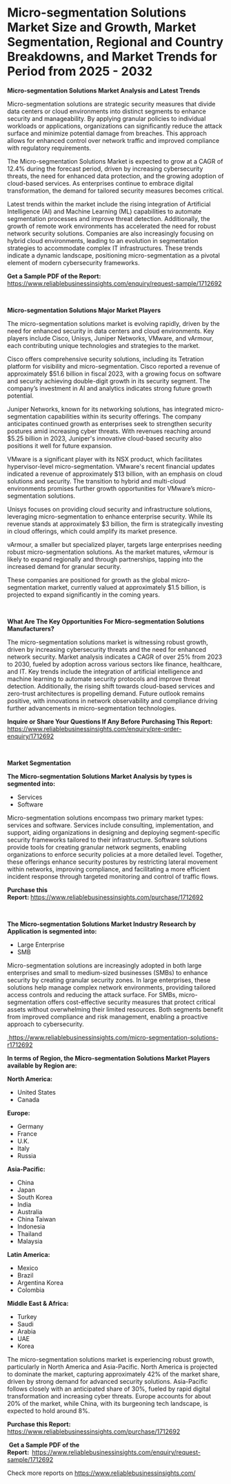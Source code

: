 <p><h1>Micro-segmentation Solutions Market Size and Growth, Market Segmentation, Regional and Country Breakdowns, and Market Trends for Period from 2025 -  2032</h1></p><p><strong>Micro-segmentation Solutions Market Analysis and Latest Trends</strong></p>
<p><p>Micro-segmentation solutions are strategic security measures that divide data centers or cloud environments into distinct segments to enhance security and manageability. By applying granular policies to individual workloads or applications, organizations can significantly reduce the attack surface and minimize potential damage from breaches. This approach allows for enhanced control over network traffic and improved compliance with regulatory requirements.</p><p>The Micro-segmentation Solutions Market is expected to grow at a CAGR of 12.4% during the forecast period, driven by increasing cybersecurity threats, the need for enhanced data protection, and the growing adoption of cloud-based services. As enterprises continue to embrace digital transformation, the demand for tailored security measures becomes critical.</p><p>Latest trends within the market include the rising integration of Artificial Intelligence (AI) and Machine Learning (ML) capabilities to automate segmentation processes and improve threat detection. Additionally, the growth of remote work environments has accelerated the need for robust network security solutions. Companies are also increasingly focusing on hybrid cloud environments, leading to an evolution in segmentation strategies to accommodate complex IT infrastructures. These trends indicate a dynamic landscape, positioning micro-segmentation as a pivotal element of modern cybersecurity frameworks.</p></p>
<p><strong>Get a Sample PDF of the Report:&nbsp;</strong> <a href="https://www.reliablebusinessinsights.com/enquiry/request-sample/1712692?utm_campaign=3083&utm_medium=2&utm_source=Github&utm_content=ia&utm_term=28032025&utm_id=micro-segmentation-solutions">https://www.reliablebusinessinsights.com/enquiry/request-sample/1712692</a></p>
<p>&nbsp;</p>
<p><strong>Micro-segmentation Solutions Major Market Players</strong></p>
<p><p>The micro-segmentation solutions market is evolving rapidly, driven by the need for enhanced security in data centers and cloud environments. Key players include Cisco, Unisys, Juniper Networks, VMware, and vArmour, each contributing unique technologies and strategies to the market.</p><p>Cisco offers comprehensive security solutions, including its Tetration platform for visibility and micro-segmentation. Cisco reported a revenue of approximately $51.6 billion in fiscal 2023, with a growing focus on software and security achieving double-digit growth in its security segment. The company’s investment in AI and analytics indicates strong future growth potential.</p><p>Juniper Networks, known for its networking solutions, has integrated micro-segmentation capabilities within its security offerings. The company anticipates continued growth as enterprises seek to strengthen security postures amid increasing cyber threats. With revenues reaching around $5.25 billion in 2023, Juniper's innovative cloud-based security also positions it well for future expansion.</p><p>VMware is a significant player with its NSX product, which facilitates hypervisor-level micro-segmentation. VMware's recent financial updates indicated a revenue of approximately $13 billion, with an emphasis on cloud solutions and security. The transition to hybrid and multi-cloud environments promises further growth opportunities for VMware’s micro-segmentation solutions.</p><p>Unisys focuses on providing cloud security and infrastructure solutions, leveraging micro-segmentation to enhance enterprise security. While its revenue stands at approximately $3 billion, the firm is strategically investing in cloud offerings, which could amplify its market presence.</p><p>vArmour, a smaller but specialized player, targets large enterprises needing robust micro-segmentation solutions. As the market matures, vArmour is likely to expand regionally and through partnerships, tapping into the increased demand for granular security.</p><p>These companies are positioned for growth as the global micro-segmentation market, currently valued at approximately $1.5 billion, is projected to expand significantly in the coming years.</p></p>
<p>&nbsp;</p>
<p><strong>What Are The Key Opportunities For Micro-segmentation Solutions Manufacturers?</strong></p>
<p><p>The micro-segmentation solutions market is witnessing robust growth, driven by increasing cybersecurity threats and the need for enhanced network security. Market analysis indicates a CAGR of over 25% from 2023 to 2030, fueled by adoption across various sectors like finance, healthcare, and IT. Key trends include the integration of artificial intelligence and machine learning to automate security protocols and improve threat detection. Additionally, the rising shift towards cloud-based services and zero-trust architectures is propelling demand. Future outlook remains positive, with innovations in network observability and compliance driving further advancements in micro-segmentation technologies.</p></p>
<p><strong>Inquire or Share Your Questions If Any Before Purchasing This Report:</strong> <a href="https://www.reliablebusinessinsights.com/enquiry/pre-order-enquiry/1712692?utm_campaign=3083&utm_medium=2&utm_source=Github&utm_content=ia&utm_term=28032025&utm_id=micro-segmentation-solutions">https://www.reliablebusinessinsights.com/enquiry/pre-order-enquiry/1712692</a></p>
<p>&nbsp;</p>
<p><strong>Market Segmentation</strong></p>
<p><strong>The Micro-segmentation Solutions Market Analysis by types is segmented into:</strong></p>
<p><ul><li>Services</li><li>Software</li></ul></p>
<p><p>Micro-segmentation solutions encompass two primary market types: services and software. Services include consulting, implementation, and support, aiding organizations in designing and deploying segment-specific security frameworks tailored to their infrastructure. Software solutions provide tools for creating granular network segments, enabling organizations to enforce security policies at a more detailed level. Together, these offerings enhance security postures by restricting lateral movement within networks, improving compliance, and facilitating a more efficient incident response through targeted monitoring and control of traffic flows.</p></p>
<p><strong>Purchase this Report:&nbsp;</strong><a href="https://www.reliablebusinessinsights.com/purchase/1712692?utm_campaign=3083&utm_medium=2&utm_source=Github&utm_content=ia&utm_term=28032025&utm_id=micro-segmentation-solutions">https://www.reliablebusinessinsights.com/purchase/1712692</a></p>
<p>&nbsp;</p>
<p><strong>The Micro-segmentation Solutions Market Industry Research by Application is segmented into:</strong></p>
<p><ul><li>Large Enterprise</li><li>SMB</li></ul></p>
<p><p>Micro-segmentation solutions are increasingly adopted in both large enterprises and small to medium-sized businesses (SMBs) to enhance security by creating granular security zones. In large enterprises, these solutions help manage complex network environments, providing tailored access controls and reducing the attack surface. For SMBs, micro-segmentation offers cost-effective security measures that protect critical assets without overwhelming their limited resources. Both segments benefit from improved compliance and risk management, enabling a proactive approach to cybersecurity.</p></p>
<p><a href="https://www.reliablebusinessinsights.com/micro-segmentation-solutions-r1712692?utm_campaign=3083&utm_medium=2&utm_source=Github&utm_content=ia&utm_term=28032025&utm_id=micro-segmentation-solutions">&nbsp;https://www.reliablebusinessinsights.com/micro-segmentation-solutions-r1712692</a></p>
<p><strong>In terms of Region, the Micro-segmentation Solutions Market Players available by Region are:</strong></p>
<p>
    <p> <strong> North America: </strong>
        <ul>
            <li>United States</li>
            <li>Canada</li>
        </ul>
        </p> 
    <p> <strong> Europe: </strong>
        <ul>
            <li>Germany</li>
            <li>France</li>
            <li>U.K.</li>
            <li>Italy</li>
            <li>Russia</li>
        </ul>
        </p> 
    <p> <strong> Asia-Pacific: </strong>
        <ul>
            <li>China</li>
            <li>Japan</li>
            <li>South Korea</li>
            <li>India</li>
            <li>Australia</li>
            <li>China Taiwan</li>
            <li>Indonesia</li>
            <li>Thailand</li>
            <li>Malaysia</li>
        </ul>
        </p> 
    <p> <strong> Latin America: </strong>
        <ul>
            <li>Mexico</li>
            <li>Brazil</li>
            <li>Argentina Korea</li>
            <li>Colombia</li>
        </ul>
        </p> 
    <p> <strong> Middle East & Africa: </strong>
        <ul>
            <li>Turkey</li>
            <li>Saudi</li>
            <li>Arabia</li>
            <li>UAE</li>
            <li>Korea</li>
        </ul>
    </p>
    </p>
<p><p>The micro-segmentation solutions market is experiencing robust growth, particularly in North America and Asia-Pacific. North America is projected to dominate the market, capturing approximately 42% of the market share, driven by strong demand for advanced security solutions. Asia-Pacific follows closely with an anticipated share of 30%, fueled by rapid digital transformation and increasing cyber threats. Europe accounts for about 20% of the market, while China, with its burgeoning tech landscape, is expected to hold around 8%.</p></p>
<p><strong>Purchase this Report: </strong><a href="https://www.reliablebusinessinsights.com/purchase/1712692?utm_campaign=3083&utm_medium=2&utm_source=Github&utm_content=ia&utm_term=28032025&utm_id=micro-segmentation-solutions">https://www.reliablebusinessinsights.com/purchase/1712692</a></p>
<p>&nbsp;<strong>Get a Sample PDF of the Report:&nbsp;&nbsp;</strong><a href="https://www.reliablebusinessinsights.com/enquiry/request-sample/1712692?utm_campaign=3083&utm_medium=2&utm_source=Github&utm_content=ia&utm_term=28032025&utm_id=micro-segmentation-solutions">https://www.reliablebusinessinsights.com/enquiry/request-sample/1712692</a></p>
<p><strong></strong></p>
<p>Check more reports on <a href="https://www.reliablebusinessinsights.com/?utm_campaign=3083&utm_medium=2&utm_source=Github&utm_content=ia&utm_term=28032025&utm_id=micro-segmentation-solutions">https://www.reliablebusinessinsights.com/</a></p>